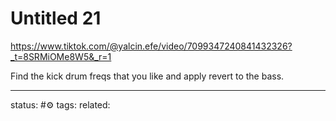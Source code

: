 # Untitled 21

https://www.tiktok.com/@yalcin.efe/video/7099347240841432326?_t=8SRMiOMe8W5&_r=1

Find the kick drum freqs that you like and apply revert to the bass.

---
status: #⚙️ 
tags: 
related: 